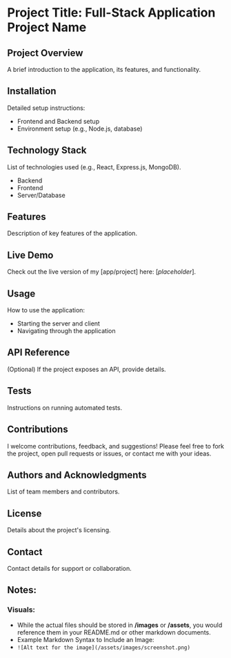 # Project Title: Full-Stack Application Project Name

## Project Overview

A brief introduction to the application, its features, and functionality.

## Installation

Detailed setup instructions:
- Frontend and Backend setup
- Environment setup (e.g., Node.js, database)

## Technology Stack

List of technologies used (e.g., React, Express.js, MongoDB).

- Backend
- Frontend
- Server/Database

## Features

Description of key features of the application.

## Live Demo

Check out the live version of my [app/project] here: [*placeholder*].

## Usage

How to use the application:

- Starting the server and client
- Navigating through the application

## API Reference

(Optional) If the project exposes an API, provide details.

## Tests

Instructions on running automated tests.

## Contributions

I welcome contributions, feedback, and suggestions! Please feel free to fork the project, open pull requests or issues, or contact me with your ideas.

## Authors and Acknowledgments

List of team members and contributors.

## License

Details about the project's licensing.

## Contact

Contact details for support or collaboration.

## Notes:
### Visuals: 

- While the actual files should be stored in **/images** or **/assets**, you would reference them in your README.md or other markdown documents.
- Example Markdown Syntax to Include an Image:
- `![Alt text for the image](/assets/images/screenshot.png)`
